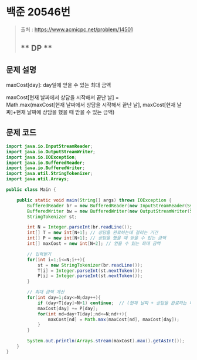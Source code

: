 # 백준 20546번

>  출처 : https://www.acmicpc.net/problem/14501
> 
>  ## ** DP **

## 문제 설명
maxCost[day]: day일에 얻을 수 있는 최대 금액  
  
maxCost[현재 날짜에서 상담을 시작해서 끝난 날] =   
  Math.max(maxCost[현재 날짜에서 상담을 시작해서 끝난 날], maxCost[현재 날짜]+현재 날짜에 상담을 했을 때 받을 수 있는 금액)

## 문제 코드
```Java
import java.io.InputStreamReader;
import java.io.OutputStreamWriter;
import java.io.IOException;
import java.io.BufferedReader;
import java.io.BufferedWriter;
import java.util.StringTokenizer;
import java.util.Arrays;

public class Main {

    public static void main(String[] args) throws IOException {
        BufferedReader br = new BufferedReader(new InputStreamReader(System.in));
        BufferedWriter bw = new BufferedWriter(new OutputStreamWriter(System.out));
        StringTokenizer st;

        int N = Integer.parseInt(br.readLine());
        int[] T = new int[N+1]; // 상담을 완료하는데 걸리는 기간
        int[] P = new int[N+1]; // 상담을 했을 때 받을 수 있는 금액
        int[] maxCost = new int[N+2]; // 얻을 수 있는 최대 금액

        // 입력받기
        for(int i=1;i<=N;i++){
            st = new StringTokenizer(br.readLine());
            T[i] = Integer.parseInt(st.nextToken());
            P[i] = Integer.parseInt(st.nextToken());
        }  

        // 최대 금액 계산
        for(int day=1;day<=N;day++){
            if (day+T[day]>N+1) continue;  // (현재 날짜 + 상담을 완료하는 데 걸리는 기간)이 7일을 넘기면 스킵
            maxCost[day] += P[day];
            for(int nd=day+T[day];nd<=N;nd++){
                maxCost[nd] = Math.max(maxCost[nd], maxCost[day]);
            }
        }

        System.out.println(Arrays.stream(maxCost).max().getAsInt());
    }
}
